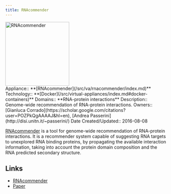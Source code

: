 ```yaml
---
title: RNAcommender
---
```

<div class='center'>
<a href='http://rnacommender.disi.unitn.it/'><img src="/src/va/rnacommender/RNAcommenderLogo.png" alt="RNAcommender" height="200" /></a>
</div>



<div class='dictbox'>
 Appliance:: **[RNAcommender](/src/va/rnacommender/index.md)**
 Technology:: **[Docker](/src/virtual-appliances/index.md#docker-containers)**
 Domains:: **RNA-protein interactions** 
 Description:: Genome-wide recommendation of RNA-protein interactions.
 Owners:: [Gianluca Corrado](https://scholar.google.com/citations?user=POZPkQgAAAAJ&hl=en), [Andrea Passerini](http://disi.unitn.it/~passerini/)
 Date Created/Updated:: 2016-08-08 
</div>

[RNAcommender](http://rnacommender.disi.unitn.it/) is a tool for genome-wide recommendation of RNA-protein interactions. It is a recommender system capable of suggesting RNA targets to unexplored RNA binding proteins, by propagating the available interaction information, taking into account the protein domain composition and the RNA predicted secondary structure.

## Links

* [RNAcommender](http://rnacommender.disi.unitn.it/)
* [Paper](http://bioinformatics.oxfordjournals.org/content/early/2016/08/07/bioinformatics.btw517)
